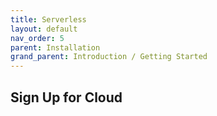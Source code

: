 ```yaml
---
title: Serverless
layout: default
nav_order: 5
parent: Installation
grand_parent: Introduction / Getting Started
---
```


## Sign Up for Cloud
